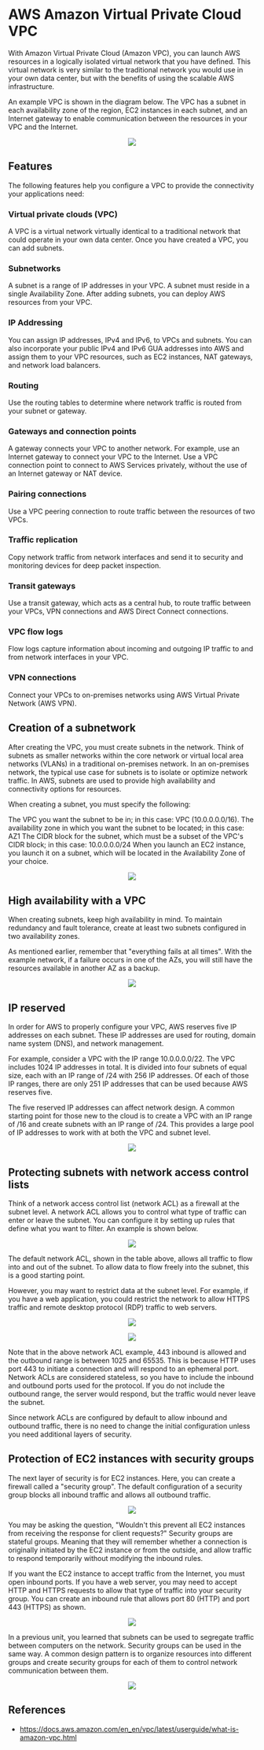# AWS Amazon Virtual Private Cloud VPC

With Amazon Virtual Private Cloud (Amazon VPC), you can launch AWS resources in a logically isolated virtual network that you have defined. This virtual network is very similar to the traditional network you would use in your own data center, but with the benefits of using the scalable AWS infrastructure.

An example VPC is shown in the diagram below. The VPC has a subnet in each availability zone of the region, EC2 instances in each subnet, and an Internet gateway to enable communication between the resources in your VPC and the Internet.

<p align="center">
  <img src="https://github.com/dimasx010/knowledge/assets/105082657/58a81e7c-b326-4ef9-87b3-d251112db03b">
</p>

## Features
The following features help you configure a VPC to provide the connectivity your applications need:

### Virtual private clouds (VPC)
A VPC is a virtual network virtually identical to a traditional network that could operate in your own data center. Once you have created a VPC, you can add subnets.

### Subnetworks
A subnet is a range of IP addresses in your VPC. A subnet must reside in a single Availability Zone. After adding subnets, you can deploy AWS resources from your VPC.

### IP Addressing
You can assign IP addresses, IPv4 and IPv6, to VPCs and subnets. You can also incorporate your public IPv4 and IPv6 GUA addresses into AWS and assign them to your VPC resources, such as EC2 instances, NAT gateways, and network load balancers.

### Routing
Use the routing tables to determine where network traffic is routed from your subnet or gateway.

### Gateways and connection points
A gateway connects your VPC to another network. For example, use an Internet gateway to connect your VPC to the Internet. Use a VPC connection point to connect to AWS Services privately, without the use of an Internet gateway or NAT device.

### Pairing connections
Use a VPC peering connection to route traffic between the resources of two VPCs.

### Traffic replication
Copy network traffic from network interfaces and send it to security and monitoring devices for deep packet inspection.

### Transit gateways
Use a transit gateway, which acts as a central hub, to route traffic between your VPCs, VPN connections and AWS Direct Connect connections.

### VPC flow logs
Flow logs capture information about incoming and outgoing IP traffic to and from network interfaces in your VPC.

### VPN connections
Connect your VPCs to on-premises networks using AWS Virtual Private Network (AWS VPN).

## Creation of a subnetwork

After creating the VPC, you must create subnets in the network. Think of subnets as smaller networks within the core network or virtual local area networks (VLANs) in a traditional on-premises network. In an on-premises network, the typical use case for subnets is to isolate or optimize network traffic. In AWS, subnets are used to provide high availability and connectivity options for resources.

When creating a subnet, you must specify the following:

The VPC you want the subnet to be in; in this case: VPC (10.0.0.0.0/16).
The availability zone in which you want the subnet to be located; in this case: AZ1
The CIDR block for the subnet, which must be a subset of the VPC's CIDR block; in this case: 10.0.0.0.0/24
When you launch an EC2 instance, you launch it on a subnet, which will be located in the Availability Zone of your choice.

<p align="center">
  <img src="https://github.com/dimasx010/knowledge/assets/105082657/59249558-b1fe-42f7-97e2-cb36a2bab6a2">
</p>

## High availability with a VPC

When creating subnets, keep high availability in mind. To maintain redundancy and fault tolerance, create at least two subnets configured in two availability zones.

As mentioned earlier, remember that "everything fails at all times". With the example network, if a failure occurs in one of the AZs, you will still have the resources available in another AZ as a backup.

<p align="center">
  <img src="https://github.com/dimasx010/knowledge/assets/105082657/bac4d887-9414-4465-abbb-f05aa3c573b1">
</p>

## IP reserved

In order for AWS to properly configure your VPC, AWS reserves five IP addresses on each subnet. These IP addresses are used for routing, domain name system (DNS), and network management.

For example, consider a VPC with the IP range 10.0.0.0.0/22. The VPC includes 1024 IP addresses in total. It is divided into four subnets of equal size, each with an IP range of /24 with 256 IP addresses. Of each of those IP ranges, there are only 251 IP addresses that can be used because AWS reserves five.

The five reserved IP addresses can affect network design. A common starting point for those new to the cloud is to create a VPC with an IP range of /16 and create subnets with an IP range of /24. This provides a large pool of IP addresses to work with at both the VPC and subnet level.

<p align="center">
  <img src="https://github.com/dimasx010/knowledge/assets/105082657/5f842fca-7c4d-479c-adea-09dda5d8e24d">

## Protecting subnets with network access control lists

Think of a network access control list (network ACL) as a firewall at the subnet level. A network ACL allows you to control what type of traffic can enter or leave the subnet. You can configure it by setting up rules that define what you want to filter. An example is shown below.

<p align="center">
  <img src="https://github.com/dimasx010/knowledge/assets/105082657/dc0cbed3-ad70-467c-9e27-72e32bd2d4c6">
</p>

The default network ACL, shown in the table above, allows all traffic to flow into and out of the subnet. To allow data to flow freely into the subnet, this is a good starting point.

However, you may want to restrict data at the subnet level. For example, if you have a web application, you could restrict the network to allow HTTPS traffic and remote desktop protocol (RDP) traffic to web servers.

<p align="center">
  <img src="https://github.com/dimasx010/knowledge/assets/105082657/42907113-4d4e-4e00-a4f3-e6d8e4c87d43">
</p>
<p align="center">
  <img src="https://github.com/dimasx010/knowledge/assets/105082657/4b27767e-34eb-431e-9d51-dad8411059d8">
</p>

Note that in the above network ACL example, 443 inbound is allowed and the outbound range is between 1025 and 65535. This is because HTTP uses port 443 to initiate a connection and will respond to an ephemeral port. Network ACLs are considered stateless, so you have to include the inbound and outbound ports used for the protocol. If you do not include the outbound range, the server would respond, but the traffic would never leave the subnet.

Since network ACLs are configured by default to allow inbound and outbound traffic, there is no need to change the initial configuration unless you need additional layers of security.

## Protection of EC2 instances with security groups

The next layer of security is for EC2 instances. Here, you can create a firewall called a "security group". The default configuration of a security group blocks all inbound traffic and allows all outbound traffic.

<p align="center">
  <img src="https://github.com/dimasx010/knowledge/assets/105082657/74e016c5-109e-4fdc-a538-8347877219ea">
</p>

You may be asking the question, "Wouldn't this prevent all EC2 instances from receiving the response for client requests?" Security groups are stateful groups. Meaning that they will remember whether a connection is originally initiated by the EC2 instance or from the outside, and allow traffic to respond temporarily without modifying the inbound rules.

If you want the EC2 instance to accept traffic from the Internet, you must open inbound ports. If you have a web server, you may need to accept HTTP and HTTPS requests to allow that type of traffic into your security group. You can create an inbound rule that allows port 80 (HTTP) and port 443 (HTTPS) as shown.

<p align="center">
  <img src="https://github.com/dimasx010/knowledge/assets/105082657/643e53ff-3051-4963-84ef-71bab839d70d">
</p>

In a previous unit, you learned that subnets can be used to segregate traffic between computers on the network. Security groups can be used in the same way. A common design pattern is to organize resources into different groups and create security groups for each of them to control network communication between them.

<p align="center">
  <img src="https://github.com/dimasx010/knowledge/assets/105082657/218f8c36-ab86-49cd-a640-c3393f9b8ffd">
</p>

## References
- https://docs.aws.amazon.com/en_en/vpc/latest/userguide/what-is-amazon-vpc.html
